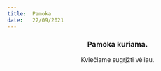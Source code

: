 ```yaml
---
title:  Pamoka
date:   22/09/2021
---
```


### <center>Pamoka kuriama.</center>
<center>Kviečiame sugrįžti vėliau.</center>